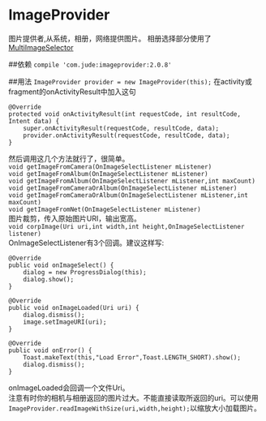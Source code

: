 # ImageProvider
图片提供者,从系统，相册，网络提供图片。
相册选择部分使用了[MultiImageSelector](https://github.com/lovetuzitong/MultiImageSelector)

##依赖
`compile 'com.jude:imageprovider:2.0.8'`

##用法
`ImageProvider provider = new ImageProvider(this);`
在activity或fragment的onActivityResult中加入这句

    @Override
    protected void onActivityResult(int requestCode, int resultCode, Intent data) {
        super.onActivityResult(requestCode, resultCode, data);
        provider.onActivityResult(requestCode, resultCode, data);
    }

然后调用这几个方法就行了，很简单。  
`void getImageFromCamera(OnImageSelectListener mListener)`   
`void getImageFromAlbum(OnImageSelectListener mListener)`  
`void getImageFromAlbum(OnImageSelectListener mListener,int maxCount)`  
`void getImageFromCameraOrAlbum(OnImageSelectListener mListener)`  
`void getImageFromCameraOrAlbum(OnImageSelectListener mListener,int maxCount)`   
`void getImageFromNet(OnImageSelectListener mListener)`   
图片裁剪，传入原始图片URI，输出宽高。  
`void corpImage(Uri uri,int width,int height,OnImageSelectListener listener)`    
OnImageSelectListener有3个回调。建议这样写:

    @Override
    public void onImageSelect() {
        dialog = new ProgressDialog(this);
        dialog.show();
    }

    @Override
    public void onImageLoaded(Uri uri) {
        dialog.dismiss();
        image.setImageURI(uri);
    }

    @Override
    public void onError() {
        Toast.makeText(this,"Load Error",Toast.LENGTH_SHORT).show();
        dialog.dismiss();
    }

onImageLoaded会回调一个文件Uri。  
注意有时你的相机与相册返回的图片过大。不能直接读取所返回的uri。可以使用
`ImageProvider.readImageWithSize(uri,width,height);`以缩放大小加载图片。

